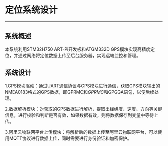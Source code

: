 # 定位系统设计

---

## 系统概述

本系统利用STM32H750 ART-Pi开发板和ATGM332D GPS模块实现高精度定位，并通过网络将定位数据上传至后台服务器，实现远端监控和管理。

## 系统设计

1.GPS模块驱动：通过UART通信协议与GPS模块进行通信，获取GPS模块输出的NMEA0183格式的GPS数据，即GPRMC和*GPRMC*和GPGGA语句，以便后续处理。

2.数据解析模块：对获取的GPS数据进行解析，提取出经纬度、速度、方向等关键信息，进行校验和判断是否有效，如果数据有效，则将数据保存到变量中等待上传。

3.阿里云物联网平台上传模块：将解析后的数据上传至阿里云物联网平台，可以使用MQTT协议进行数据上传，同时需要进行身份验证和加密保护。